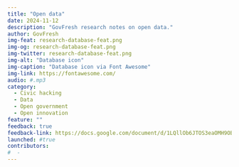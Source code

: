 ```yaml
---
title: "Open data"
date: 2024-11-12
description: "GovFresh research notes on open data."
author: GovFresh
img-feat: research-database-feat.png
img-og: research-database-feat.png
img-twitter: research-database-feat.png
img-alt: "Database icon"
img-caption: "Database icon via Font Awesome"
img-link: https://fontawesome.com/
audio: #.mp3
category:
  - Civic hacking
  - Data
  - Open government
  - Open innovation
feature: ""
feedback: true
feedback-link: https://docs.google.com/document/d/1LQllOb6JTOS3eaOMH9OBAiXC8oZsookxFKqmWHHkh3o/edit?usp=sharing
launched: #true
contributors:
#  - 
---
```

